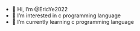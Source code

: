 - 👋 Hi, I’m @EricYe2022
- 👀 I’m interested in c programming language
- 🌱 I’m currently learning c programming language


<!---
EricYe2022/EricYe2022 is a ✨ special ✨ repository because its `README.md` (this file) appears on your GitHub profile.
You can click the Preview link to take a look at your changes.
--->
